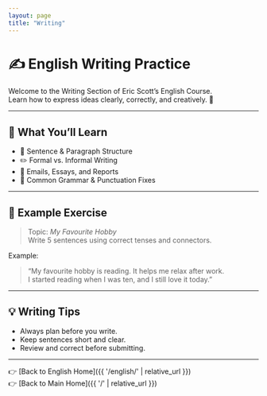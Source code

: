 ```yaml
---
layout: page
title: "Writing"
---
```


# ✍️ English Writing Practice

Welcome to the Writing Section of Eric Scott’s English Course.  
Learn how to express ideas clearly, correctly, and creatively. 📝

---

## 📘 What You’ll Learn

- 🧩 Sentence & Paragraph Structure  
- ✏️ Formal vs. Informal Writing  
- 📨 Emails, Essays, and Reports  
- 💬 Common Grammar & Punctuation Fixes

---

## 🧠 Example Exercise

> Topic: *My Favourite Hobby*  
> Write 5 sentences using correct tenses and connectors.

Example:  
> “My favourite hobby is reading. It helps me relax after work.  
> I started reading when I was ten, and I still love it today.”

---

## 💡 Writing Tips

- Always plan before you write.  
- Keep sentences short and clear.  
- Review and correct before submitting.

---

👉 [Back to English Home]({{ '/english/' | relative_url }})  
👉 [Back to Main Home]({{ '/' | relative_url }})
